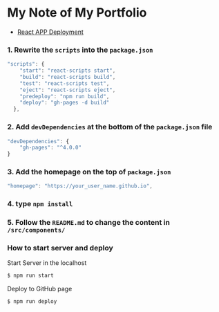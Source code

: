 # My Note of My Portfolio

- [React APP Deployment](https://create-react-app.dev/docs/deployment/)

### 1. Rewrite the `scripts` into the `package.json`

```js
"scripts": {
    "start": "react-scripts start",
    "build": "react-scripts build",
    "test": "react-scripts test",
    "eject": "react-scripts eject",
    "predeploy": "npm run build",
    "deploy": "gh-pages -d build"
  },
```

### 2. Add `devDependencies` at the bottom of the `package.json` file

```js
"devDependencies": {
    "gh-pages": "^4.0.0"
}
```

### 3. Add the homepage on the top of `package.json`

```js
"homepage": "https://your_user_name.github.io",
```

### 4. type `npm install`

### 5. Follow the `README.md` to change the content in `/src/components/`

### How to start server and deploy

Start Server in the localhost
```bash
$ npm run start
```

Deploy to GitHub page
```bash
$ npm run deploy
```